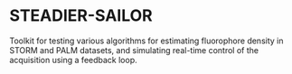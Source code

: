 # STEADIER-SAILOR

Toolkit for testing various algorithms for estimating fluorophore density in STORM and PALM datasets, and simulating real-time control of the acquisition using a feedback loop.
